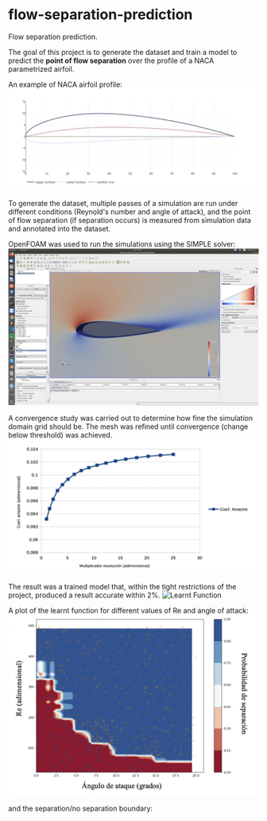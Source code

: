 # flow-separation-prediction
Flow separation prediction.

The goal of this project is to generate the dataset and train a model to predict the **point of flow separation** over the profile of a NACA parametrized airfoil.

An example of NACA airfoil profile:
<img src="media/NACA_profile.jpg" alt="NACA profile" style="width: 800px;">

To generate the dataset, multiple passes of a simulation are run under different conditions (Reynold's number and angle of attack), and the point of flow separation (if separation occurs) is measured from simulation data and annotated into the dataset.

OpenFOAM was used to run the simulations using the SIMPLE solver:
![simulation](media/openfoam-simulation.jpg)

A convergence study was carried out to determine how fine the simulation domain grid should be. The mesh was refined until convergence (change below threshold) was achieved.
<img src="media/grid-size-convergence.jpg" alt="Grid size convergence" style="width: 800px;">

The result was a trained model that, within the tight restrictions of the project, produced a result accurate within 2%.
<img src="media/learnt_function.jpg" alt="Learnt Function" style="width: 800px;">

A plot of the learnt function for different values of Re and angle of attack:
<img src="media/separation-boundary.jpg" alt="Separation boundary" style="width: 800px;">

and the separation/no separation boundary:





